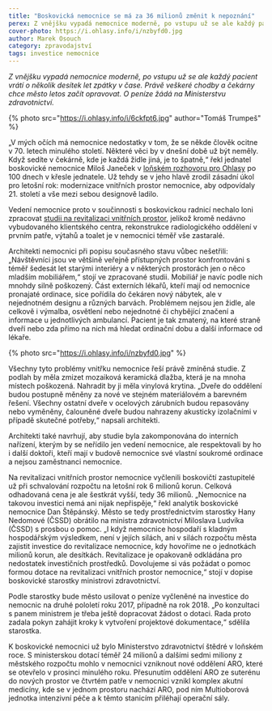 ```yaml
---
title: "Boskovická nemocnice se má za 36 milionů změnit k nepoznání"
perex: Z vnějšku vypadá nemocnice moderně, po vstupu už se ale každý pacient vrátí o několik desítek let zpátky v čase. Právě veškeré chodby a čekárny chce město letos začít opravovat.
cover-photo: https://i.ohlasy.info/i/nzbyfd0.jpg
author: Marek Osouch
category: zpravodajství
tags: investice nemocnice
---
```


*Z vnějšku vypadá nemocnice moderně, po vstupu už se ale každý pacient vrátí o několik desítek let zpátky v čase. Právě veškeré chodby a čekárny chce město letos začít opravovat. O peníze žádá na Ministerstvu zdravotnictví.*

{% photo src="https://i.ohlasy.info/i/6ckfpt6.jpg" author="Tomáš Trumpeš" %}

„V mých očích má nemocnice nedostatky v tom, že se někde člověk ocitne v 70. letech minulého století. Některé věci by v dnešní době už být neměly. Když sedíte v čekárně, kde je každá židle jiná, je to špatně,“ řekl jednatel boskovické nemocnice Miloš Janeček v [loňském rozhovoru pro Ohlasy](http://www.ohlasy.info/clanky/2016/04/rozhovor-janecek.html) po 100 dnech v křesle jednatele. Už tehdy se v jeho hlavě zrodil zásadní úkol pro letošní rok: modernizace vnitřních prostor nemocnice, aby odpovídaly 21. století a vše mezi sebou designově ladilo.

Vedení nemocnice proto v součinnosti s boskovickou radnicí nechalo loni zpracovat [studii na revitalizaci vnitřních prostor](http://data.ohlasy.info/2017/revitalizace-nemocnice.pdf), jelikož kromě nedávno vybudovaného klientského centra, rekonstrukce radiologického oddělení v prvním patře, výtahů a toalet je v nemocnici téměř vše zastaralé.

Architekti nemocnici při popisu současného stavu vůbec nešetřili: „Návštěvníci jsou ve většině veřejně přístupných prostor konfrontováni s téměř šedesát let starými interiéry a v některých prostorách jen o něco mladším mobiliářem,“ stojí ve zpracované studii. Mobiliář je navíc podle nich mnohdy silně poškozený. Část externích lékařů, kteří mají od nemocnice pronajaté ordinace, sice pořídila do čekáren nový nábytek, ale v nejednotném designu a různých barvách. Problémem nejsou jen židle, ale celkově i výmalba, osvětlení nebo nejednotné či chybějící značení a informace u jednotlivých ambulancí. Pacient je tak zmatený, na které straně dveří nebo zda přímo na nich má hledat ordinační dobu a další informace od lékaře.

{% photo src="https://i.ohlasy.info/i/nzbyfd0.jpg" %}

Všechny tyto problémy vnitřku nemocnice řeší právě zmíněná studie. Z podlah by měla zmizet mozaiková keramická dlažba, která je na mnoha místech poškozená. Nahradit by ji měla vinylová krytina. „Dveře do oddělení budou postupně měněny za nové ve stejném materiálovém a barevném řešení. Všechny ostatní dveře v ocelových zárubních budou repasovány nebo vyměněny, čalouněné dveře budou nahrazeny akusticky izolačními v případě skutečné potřeby,“ napsali architekti.

Architekti také navrhují, aby studie byla zakomponována do interních nařízení, kterým by se neřídilo jen vedení nemocnice, ale respektovali by ho i další doktoři, kteří mají v budově nemocnice své vlastní soukromé ordinace a nejsou zaměstnanci nemocnice.

Na revitalizaci vnitřních prostor nemocnice vyčlenili boskovičtí zastupitelé už při schvalování rozpočtu na letošní rok 6 milionů korun. Celková odhadovaná cena je ale šestkrát vyšší, tedy 36 milionů. „Nemocnice na takovou investici nemá ani nijak nepřispěje,“ řekl analytik boskovické nemocnice Dan Štěpánský. Město se tedy prostřednictvím starostky Hany Nedomové (ČSSD) obrátilo na ministra zdravotnictví Miloslava Ludvíka (ČSSD) s prosbou o pomoc. „I když nemocnice hospodaří s kladným hospodářským výsledkem, není v jejích silách, ani v silách rozpočtu města zajistit investice do revitalizace nemocnice, kdy hovoříme ne o jednotkách milionů korun, ale desítkách. Revitalizace je opakovaně odkládána pro nedostatek investičních prostředků. Dovolujeme si vás požádat o pomoc formou dotace na revitalizaci vnitřních prostor nemocnice,“ stojí v dopise boskovické starostky ministrovi zdravotnictví.

Podle starostky bude město usilovat o peníze vyčleněné na investice do nemocnic na druhé pololetí roku 2017, případně na rok 2018. „Po konzultaci s panem ministrem je třeba ještě dopracovat žádost o dotaci. Rada proto zadala pokyn zahájit kroky k vytvoření projektové dokumentace,“ sdělila starostka.

K boskovické nemocnici už bylo Ministerstvo zdravotnictví štědré v loňském roce. S ministerskou dotací téměř 24 milionů a dalšími sedmi miliony z městského rozpočtu mohlo v nemocnici vzniknout nové oddělení ARO, které se otevřelo v prosinci minulého roku. Přesunutím oddělení ARO ze suterénu do nových prostor ve čtvrtém patře v nemocnici vznikl komplex akutní medicíny, kde se v jednom prostoru nachází ARO, pod ním Multioborová jednotka intenzivní péče a k těmto stanicím přiléhají operační sály.


